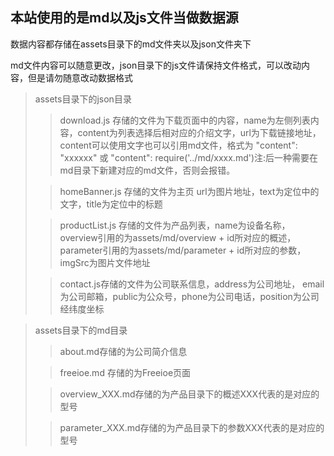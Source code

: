 ## 本站使用的是md以及js文件当做数据源 ##
数据内容都存储在assets目录下的md文件夹以及json文件夹下

md文件内容可以随意更改，json目录下的js文件请保持文件格式，可以改动内容，但是请勿随意改动数据格式
> assets目录下的json目录
>> download.js 存储的文件为下载页面中的内容，name为左侧列表内容，content为列表选择后相对应的介绍文字，url为下载链接地址，content可以使用文字也可以引用md文件，格式为 "content": "xxxxxx" 或 "content": require('../md/xxxx.md')注:后一种需要在md目录下新建对应的md文件，否则会报错。
>
>> homeBanner.js 存储的文件为主页 url为图片地址，text为定位中的文字，title为定位中的标题
>
>> productList.js 存储的文件为产品列表，name为设备名称，overview引用的为assets/md/overview + id所对应的概述， parameter引用的为assets/md/parameter + id所对应的参数，imgSrc为图片文件地址
>
>> contact.js存储的文件为公司联系信息，address为公司地址， email为公司邮箱，public为公众号，phone为公司电话，position为公司经纬度坐标

> assets目录下的md目录
>> about.md存储的为公司简介信息
>
>>freeioe.md 存储的为Freeioe页面
>
>>overview_XXX.md存储的为产品目录下的概述XXX代表的是对应的型号
>
>>parameter_XXX.md存储的为产品目录下的参数XXX代表的是对应的型号
>


